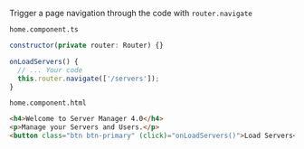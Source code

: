 Trigger a page navigation through the code with `router.navigate`

`home.component.ts`
```js
constructor(private router: Router) {}

onLoadServers() {
  // ... Your code
  this.router.navigate(['/servers']);
}
```

`home.component.html`
```html
<h4>Welcome to Server Manager 4.0</h4>
<p>Manage your Servers and Users.</p>
<button class="btn btn-primary" (click)="onLoadServers()">Load Servers</button>
```